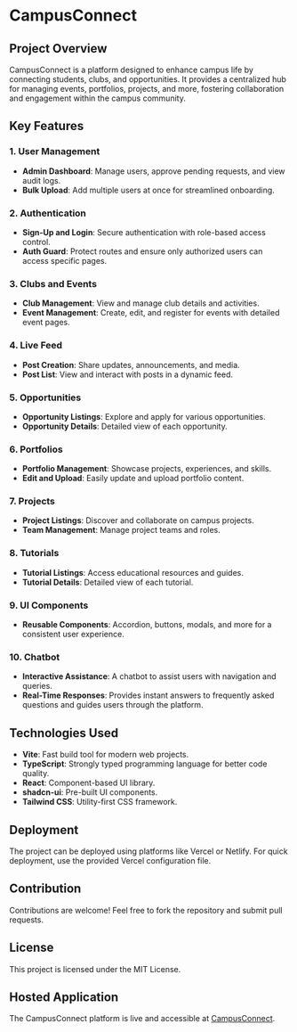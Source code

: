# CampusConnect

## Project Overview
CampusConnect is a platform designed to enhance campus life by connecting students, clubs, and opportunities. It provides a centralized hub for managing events, portfolios, projects, and more, fostering collaboration and engagement within the campus community.

## Key Features

### 1. User Management
- **Admin Dashboard**: Manage users, approve pending requests, and view audit logs.
- **Bulk Upload**: Add multiple users at once for streamlined onboarding.

### 2. Authentication
- **Sign-Up and Login**: Secure authentication with role-based access control.
- **Auth Guard**: Protect routes and ensure only authorized users can access specific pages.

### 3. Clubs and Events
- **Club Management**: View and manage club details and activities.
- **Event Management**: Create, edit, and register for events with detailed event pages.

### 4. Live Feed
- **Post Creation**: Share updates, announcements, and media.
- **Post List**: View and interact with posts in a dynamic feed.

### 5. Opportunities
- **Opportunity Listings**: Explore and apply for various opportunities.
- **Opportunity Details**: Detailed view of each opportunity.

### 6. Portfolios
- **Portfolio Management**: Showcase projects, experiences, and skills.
- **Edit and Upload**: Easily update and upload portfolio content.

### 7. Projects
- **Project Listings**: Discover and collaborate on campus projects.
- **Team Management**: Manage project teams and roles.

### 8. Tutorials
- **Tutorial Listings**: Access educational resources and guides.
- **Tutorial Details**: Detailed view of each tutorial.

### 9. UI Components
- **Reusable Components**: Accordion, buttons, modals, and more for a consistent user experience.

### 10. Chatbot
- **Interactive Assistance**: A chatbot to assist users with navigation and queries.
- **Real-Time Responses**: Provides instant answers to frequently asked questions and guides users through the platform.

## Technologies Used
- **Vite**: Fast build tool for modern web projects.
- **TypeScript**: Strongly typed programming language for better code quality.
- **React**: Component-based UI library.
- **shadcn-ui**: Pre-built UI components.
- **Tailwind CSS**: Utility-first CSS framework.

## Deployment
The project can be deployed using platforms like Vercel or Netlify. For quick deployment, use the provided Vercel configuration file.

## Contribution
Contributions are welcome! Feel free to fork the repository and submit pull requests.

## License
This project is licensed under the MIT License.

## Hosted Application
The CampusConnect platform is live and accessible at [CampusConnect](https://campusconnect-flame.vercel.app/).
